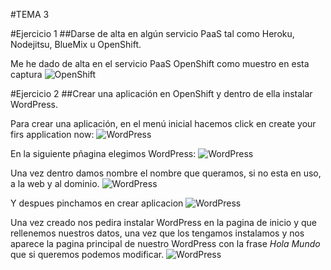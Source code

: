 #TEMA 3

#Ejercicio 1
##Darse de alta en algún servicio PaaS tal como Heroku, Nodejitsu, BlueMix u OpenShift.

Me he dado de alta en el servicio PaaS OpenShift como muestro en esta captura
![OpenShift](https://i.gyazo.com/a8013298130fe50c719f99f63185001f.png)


#Ejercicio 2
##Crear una aplicación en OpenShift y dentro de ella instalar WordPress.

Para crear una aplicación, en el menú inicial hacemos click en create your firs application now:
![WordPress](https://i.gyazo.com/f8fa0b838279259866cdc57ce63958b4.png)

En la siguiente pñagina elegimos WordPress:
![WordPress](https://i.gyazo.com/359994fb48a370f5364c3da05665b532.png)

Una vez dentro damos nombre el nombre que queramos, si no esta en uso, a la web y al dominio.
![WordPress](https://i.gyazo.com/542fcd2a9a3d50d235874375704e12a6.png)

Y despues pinchamos en crear aplicacion
![WordPress](https://i.gyazo.com/ef0fc6a545add4b5bfd87fa7b08b7c1a.png)

Una vez creado nos pedira instalar WordPress en la pagina de inicio y que rellenemos nuestros datos, una vez que los tengamos instalamos y nos aparece la pagina principal de nuestro WordPress con la frase *Hola Mundo* que si queremos podemos modificar.
![WordPress](https://i.gyazo.com/cbbd0084e2ec6245f259fe2ddaaaf1f8.png)

